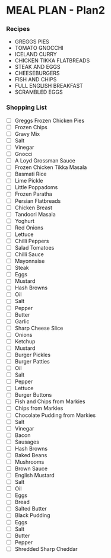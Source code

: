 # MEAL PLAN - Plan2
### Recipes
- GREGGS PIES
- TOMATO GNOCCHI
- ICELAND CURRY
- CHICKEN TIKKA FLATBREADS
- STEAK AND EGGS
- CHEESEBURGERS
- FISH AND CHIPS
- FULL ENGLISH BREAKFAST
- SCRAMBLED EGGS

### Shopping List
- [ ] Greggs Frozen Chicken Pies
- [ ] Frozen Chips
- [ ] Gravy Mix
- [ ] Salt
- [ ] Vinegar
- [ ] Gnocci
- [ ] A Loyd Grossman Sauce
- [ ] Frozen Chicken Tikka Masala
- [ ] Basmati Rice
- [ ] Lime Pickle
- [ ] Little Poppadoms
- [ ] Frozen Paratha
- [ ] Persian Flatbreads
- [ ] Chicken Breast
- [ ] Tandoori Masala
- [ ] Yoghurt
- [ ] Red Onions
- [ ] Lettuce
- [ ] Chilli Peppers
- [ ] Salad Tomatoes
- [ ] Chilli Sauce
- [ ] Mayonnaise
- [ ] Steak
- [ ] Eggs
- [ ] Mustard
- [ ] Hash Browns
- [ ] Oil
- [ ] Salt
- [ ] Pepper
- [ ] Butter
- [ ] Garlic
- [ ] Sharp Cheese Slice
- [ ] Onions
- [ ] Ketchup
- [ ] Mustard
- [ ] Burger Pickles
- [ ] Burger Patties
- [ ] Oil
- [ ] Salt
- [ ] Pepper
- [ ] Lettuce
- [ ] Burger Buttons
- [ ] Fish and Chips from Markies
- [ ] Chips from Markies
- [ ] Chocolate Pudding from Markies
- [ ] Salt
- [ ] Vinegar
- [ ] Bacon
- [ ] Sausages
- [ ] Hash Browns
- [ ] Baked Beans
- [ ] Mushrooms
- [ ] Brown Sauce
- [ ] English Mustard
- [ ] Salt
- [ ] Oil
- [ ] Eggs
- [ ] Bread
- [ ] Salted Butter
- [ ] Black Pudding
- [ ] Eggs
- [ ] Salt
- [ ] Butter
- [ ] Pepper
- [ ] Shredded Sharp Cheddar 

